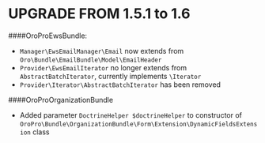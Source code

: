 UPGRADE FROM 1.5.1 to 1.6
=======================

####OroProEwsBundle:
- `Manager\EwsEmailManager\Email` now extends from `Oro\Bundle\EmailBundle\Model\EmailHeader`
- `Provider\EwsEmailIterator` no longer extends from `AbstractBatchIterator`, currently implements `\Iterator`
- `Provider\Iterator\AbstractBatchIterator` has been removed

####OroProOrganizationBundle
- Added parameter `DoctrineHelper $doctrineHelper` to constructor of `OroPro\Bundle\OrganizationBundle\Form\Extension\DynamicFieldsExtension` class
